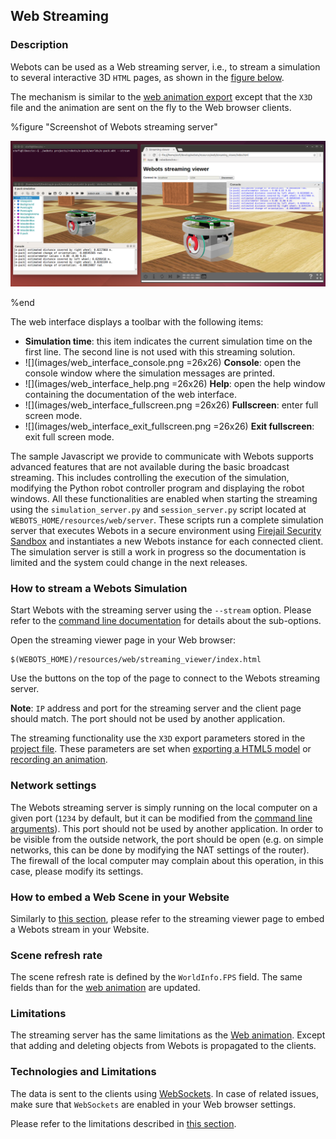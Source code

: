 ## Web Streaming

### Description

Webots can be used as a Web streaming server, i.e., to stream a simulation to several interactive 3D `HTML` pages, as shown in the [figure below](web-streaming.md#screenshot-of-webots-streaming-server).

The mechanism is similar to the [web animation export](web-animation.md) except that the `X3D` file and the animation are sent on the fly to the Web browser clients.

%figure "Screenshot of Webots streaming server"

![streaming-server-screenshot.png](images/streaming-server-screenshot.png)

%end

The web interface displays a toolbar with the following items:

- **Simulation time**: this item indicates the current simulation time on the first line.
The second line is not used with this streaming solution.
- ![](images/web_interface_console.png =26x26) **Console**: open the console window where the simulation messages are printed.
- ![](images/web_interface_help.png =26x26) **Help**: open the help window containing the documentation of the web interface.
- ![](images/web_interface_fullscreen.png =26x26) **Fullscreen**: enter full screen mode.
- ![](images/web_interface_exit_fullscreen.png =26x26) **Exit fullscreen**: exit full screen mode.

The sample Javascript we provide to communicate with Webots supports advanced features that are not available during the basic broadcast streaming.
This includes controlling the execution of the simulation, modifying the Python robot controller program and displaying the robot windows.
All these functionalities are enabled when starting the streaming using the `simulation_server.py` and `session_server.py` script located at `WEBOTS_HOME/resources/web/server`.
These scripts run a complete simulation server that executes Webots in a secure environment using [Firejail Security Sandbox](https://firejail.wordpress.com/) and instantiates a new Webots instance for each connected client.
The simulation server is still a work in progress so the documentation is limited and the system could change in the next releases.

### How to stream a Webots Simulation

Start Webots with the streaming server using the `--stream` option.
Please refer to the [command line documentation](starting-webots.md#command-line-arguments) for details about the sub-options.

Open the streaming viewer page in your Web browser:

```
$(WEBOTS_HOME)/resources/web/streaming_viewer/index.html
```

Use the buttons on the top of the page to connect to the Webots streaming server.

**Note**: `IP` address and port for the streaming server and the client page should match.
The port should not be used by another application.

The streaming functionality use the `X3D` export parameters stored in the [project file](the-standard-file-hierarchy-of-a-project.md#the-project-files).
These parameters are set when [exporting a HTML5 model](web-scene.md#how-to-export-a-web-scene) or [recording an animation](web-animation.md#how-to-export-a-web-animation).

### Network settings

The Webots streaming server is simply running on the local computer on a given port (`1234` by default, but it can be modified from the [command line arguments](starting-webots.md#command-line-arguments)).
This port should not be used by another application.
In order to be visible from the outside network, the port should be open (e.g. on simple networks, this can be done by modifying the NAT settings of the router).
The firewall of the local computer may complain about this operation, in this case, please modify its settings.

### How to embed a Web Scene in your Website

Similarly to [this section](web-animation.md#how-to-embed-a-web-animation-in-your-website), please refer to the streaming viewer page to embed a Webots stream in your Website.

### Scene refresh rate

The scene refresh rate is defined by the `WorldInfo.FPS` field.
The same fields than for the [web animation](web-animation.md#limitations) are updated.

### Limitations

The streaming server has the same limitations as the [Web animation](web-animation.md#limitations).
Except that adding and deleting objects from Webots is propagated to the clients.

### Technologies and Limitations

The data is sent to the clients using [WebSockets](https://www.websocket.org/).
In case of related issues, make sure that `WebSockets` are enabled in your Web browser settings.

Please refer to the limitations described in [this section](web-animation.md#remarks-on-the-used-technologies-and-their-limitations).
